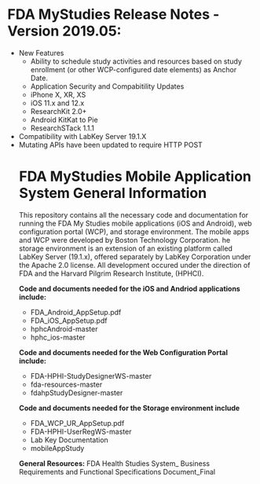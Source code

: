 # FDA MyStudies Release Notes - Version 2019.05:
<ul>
 <li>New Features
 <ul><li>Ability to schedule study activities and resources based on study enrollment (or other WCP-configured date elements) as Anchor Date.</ul>
<ul><li>Application Security and Compabitility Updates
</ul>
 <ul>
<li>iPhone X, XR, XS 
<li>iOS 11.x  and 12.x 
<li>ResearchKit 2.0+ 
<li>Android KitKat to Pie
<li>ResearchSTack 1.1.1
 </ul>
 <li> Compatibility with LabKey Server 19.1.X
 <li> Mutating APIs have been updated to require HTTP POST


# FDA MyStudies Mobile Application System General Information
This repository contains all the necessary code and documentation for running the FDA My Studies mobile applications (iOS and Android), web configuration 
portal (WCP), and storage environment. The mobile apps and WCP were developed by Boston Technology Corporation. 
he storage environment is an extension of an existing platform called LabKey Server (19.1.x), offered separately by LabKey Corporation under the Apache 2.0 license. All development occured under the 
direction of FDA and the Harvard Pilgrim Research Institute, (HPHCI).

<b>Code and documents needed for the iOS and Andriod applications include:</b>
<ul>
<li>FDA_Android_AppSetup.pdf
<li>FDA_iOS_AppSetup.pdf
<li>hphcAndroid-master
<li>hphc_ios-master
</ul>

<b>Code and documents needed for the Web Configuration Portal include:</b>
<ul>
<li>FDA-HPHI-StudyDesignerWS-master
<li>fda-resources-master
<li>fdahpStudyDesigner-master
</ul>

<b>Code and documents needed for the Storage environment include</b>
<ul>
<li>FDA_WCP_UR_AppSetup.pdf
<li>FDA-HPHI-UserRegWS-master
<li>Lab Key Documentation
<li>mobileAppStudy
</ul>

<b>General Resources:</b> FDA Health Studies System_ Business Requirements and Functional Specifications Document_Final


